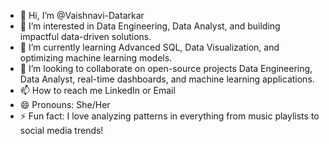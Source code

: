 - 👋 Hi, I’m @Vaishnavi-Datarkar
- 👀 I’m interested in Data Engineering, Data Analyst, and building impactful data-driven solutions.
- 🌱 I’m currently learning Advanced SQL, Data Visualization, and optimizing machine learning models.
- 💞️ I’m looking to collaborate on open-source projects Data Engineering, Data Analyst, real-time dashboards, and machine learning applications.
- 📫 How to reach me  LinkedIn or Email
- 😄 Pronouns:  She/Her
- ⚡ Fun fact: I love analyzing patterns in everything from music playlists to social media trends!
